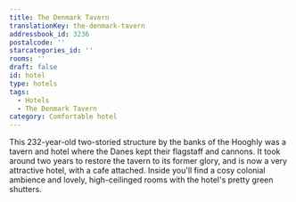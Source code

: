 ```yaml
---
title: The Denmark Tavern
translationKey: the-denmark-tavern
addressbook_id: 3236
postalcode: ''
starcategories_id: ''
rooms: ''
draft: false
id: hotel
type: hotels
tags:
  - Hotels
  - The Denmark Tavern
category: Comfortable hotel
---
```

This 232-year-old two-storied structure by the banks of the Hooghly was a tavern and hotel where the Danes kept their flagstaff and cannons. It took around two years to restore the tavern to its former glory, and is now a very attractive hotel, with a cafe attached. Inside you'll find a cosy colonial ambience and lovely, high-ceilinged rooms with the hotel's pretty green shutters.